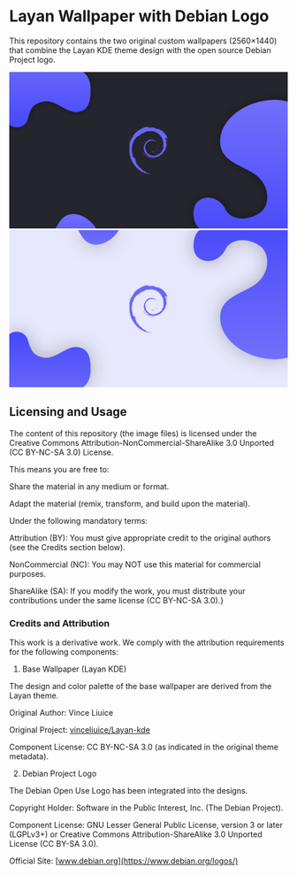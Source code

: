 # Layan Wallpaper with Debian Logo
This repository contains the two original custom wallpapers (2560×1440) that combine the Layan KDE theme design with the open source Debian Project logo.

![Layan Debian Wallpaper 1](preview/preview1.png)
![Layan Debian Wallpaper 2](preview/preview2.png)


## Licensing and Usage

The content of this repository (the image files) is licensed under the Creative Commons Attribution-NonCommercial-ShareAlike 3.0 Unported (CC BY-NC-SA 3.0) License.

This means you are free to:

Share the material in any medium or format.

Adapt the material (remix, transform, and build upon the material).

Under the following mandatory terms:

Attribution (BY): You must give appropriate credit to the original authors (see the Credits section below).

NonCommercial (NC): You may NOT use this material for commercial purposes.

ShareAlike (SA): If you modify the work, you must distribute your contributions under the same license (CC BY-NC-SA 3.0).}



### Credits and Attribution

This work is a derivative work. We comply with the attribution requirements for the following components:

1. Base Wallpaper (Layan KDE)

The design and color palette of the base wallpaper are derived from the Layan theme.

Original Author: Vince Liuice

Original Project: [vinceliuice/Layan-kde](https://github.com/vinceliuice/Layan-kde)

Component License: CC BY-NC-SA 3.0 (as indicated in the original theme metadata).
    
2. Debian Project Logo

The Debian Open Use Logo has been integrated into the designs.

Copyright Holder: Software in the Public Interest, Inc. (The Debian Project).

Component License: GNU Lesser General Public License, version 3 or later (LGPLv3+) or Creative Commons Attribution-ShareAlike 3.0 Unported License (CC BY-SA 3.0).

Official Site: [www.debian.org](https://www.debian.org/logos/)
